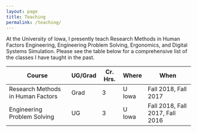 ```yaml
---
layout: page
title: Teaching
permalink: /teaching/
---
```


At the University of Iowa, I presently teach Research Methods in Human Factors Engineering, Engineering Problem Solving, Ergonomics, and Digital Systems Simulation. Please see the table below for a comprehensive list of the classes I have taught in the past.

| Course                            | UG/Grad | Cr. Hrs. | Where  | When                            |
| --------------------------------- | ------- | -------- | ------ | ------------------------------- |
| Research Methods in Human Factors | Grad    | 3        | U Iowa | Fall 2018, Fall 2017            |
| Engineering Problem Solving       | UG      | 3        | U Iowa | Fall 2018, Fall 2017, Fall 2016 |




